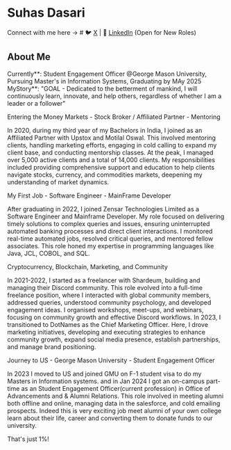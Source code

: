 # Suhas Dasari
Connect with me here -> # 🐦 [X](https://twitter.com/suhasdasari) | 💼 [LinkedIn](https://www.linkedin.com/in/suhasdasari)
(Open for New Roles)

## About Me
Currently**: Student Engagement Officer @George Mason University, Pursuing Master's in Information Systems, Graduating by MAy 2025
MyStory**: "GOAL - Dedicated to the betterment of mankind, I will continuously learn, innovate, and help others, regardless of whether I am a leader or a follower"

Entering the Money Markets - Stock Broker / Affiliated Partner - Mentoring

In 2020, during my third year of my Bachelors in India, I joined as an Affiliated Partner with Upstox and Motilal Oswal. This involved mentoring clients, handling marketing efforts, engaging in cold calling to expand my client base, and conducting mentorship classes. At the peak, I managed over 5,000 active clients and a total of 14,000 clients. My responsibilities included providing comprehensive support and education to help clients navigate stocks, currency, and commodities markets, deepening my understanding of market dynamics.

My First Job - Software Engineer - MainFrame Developer

After graduating in 2022, I joined Zensar Technologies Limited as a Software Engineer and Mainframe Developer. My role focused on delivering timely solutions to complex queries and issues, ensuring uninterrupted automated banking processes and direct client interactions. I monitored real-time automated jobs, resolved critical queries, and mentored fellow associates. This role honed my expertise in programming languages like Java, JCL, COBOL, and SQL.

Cryptocurrency, Blockchain, Marketing, and Community

In 2021-2022, I started as a freelancer with Shardeum, building and managing their Discord community. This role evolved into a full-time freelance position, where I interacted with global community members, addressed queries, understood community psychology, and developed engagement ideas. I organised workshops, meet-ups, and webinars, focusing on community growth and effective Discord workflows.
In 2023, I transitioned to DotNames as the Chief Marketing Officer. Here, I drove marketing initiatives, developing and executing strategies to enhance community growth, expand social media presence, establish partnerships, and manage brand positioning. 

Journey to US - George Mason University - Student Engagement Officer

In 2023 I moved to US and joined GMU on F-1 student visa to do my Masters in Information systems. and in Jan 2024 I got an on-campus part-time as an Student Engagement Officer(current profession) in Office of Advancements and & Alumni Relations. This role involved in meeting alumni both offline and online, managing data in the salesforce, and cold emailing prospects. Indeed this is very exciting job meet alumni of your own college learn about their life, career and converting them to donate funds to our university.

That's just 1%!
